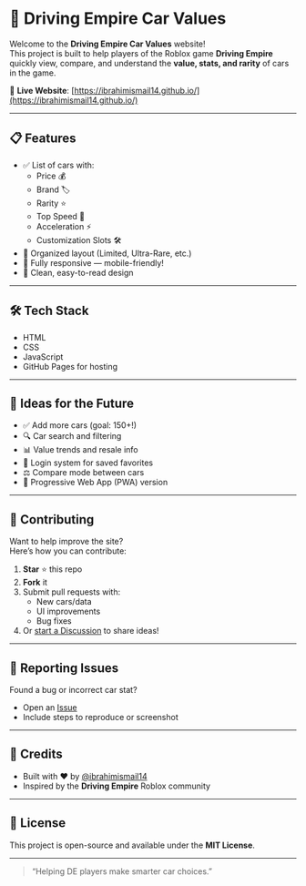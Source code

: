 # 🚗 Driving Empire Car Values

Welcome to the **Driving Empire Car Values** website!  
This project is built to help players of the Roblox game **Driving Empire** quickly view, compare, and understand the **value, stats, and rarity** of cars in the game.

🔗 **Live Website**: [https://ibrahimismail14.github.io/](https://ibrahimismail14.github.io/)

---

## 📋 Features

- ✅ List of cars with:
  - Price 💰
  - Brand 🏷️
  - Rarity ⭐
  - Top Speed 🚀
  - Acceleration ⚡
  - Customization Slots 🛠️
- 🧠 Organized layout (Limited, Ultra-Rare, etc.)
- 📱 Fully responsive — mobile-friendly!
- 🎯 Clean, easy-to-read design

---

## 🛠 Tech Stack

- HTML
- CSS
- JavaScript
- GitHub Pages for hosting

---

## 🧠 Ideas for the Future

- ✅ Add more cars (goal: 150+!)
- 🔍 Car search and filtering
- 📊 Value trends and resale info
- 👤 Login system for saved favorites
- ⚖️ Compare mode between cars
- 📱 Progressive Web App (PWA) version

---

## 🤝 Contributing

Want to help improve the site?  
Here’s how you can contribute:

1. **Star** ⭐ this repo
2. **Fork** it
3. Submit pull requests with:
   - New cars/data
   - UI improvements
   - Bug fixes
4. Or [start a Discussion](https://github.com/ibrahimismail14/ibrahimismail14.github.io/discussions) to share ideas!

---

## 🐞 Reporting Issues

Found a bug or incorrect car stat?

- Open an [Issue](https://github.com/ibrahimismail14/ibrahimismail14.github.io/issues)
- Include steps to reproduce or screenshot

---

## 🙏 Credits

- Built with ❤️ by [@ibrahimismail14](https://github.com/ibrahimismail14)
- Inspired by the **Driving Empire** Roblox community

---

## 📜 License

This project is open-source and available under the **MIT License**.

---

> “Helping DE players make smarter car choices.”

